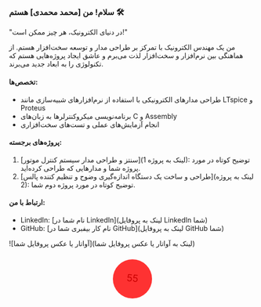 ### سلام! من [محمد محمدی] هستم 🛠️

"در دنیای الکترونیک، هر چیز ممکن است!"

من یک مهندس الکترونیک با تمرکز بر طراحی مدار و توسعه سخت‌افزار هستم. از هماهنگی بین نرم‌افزار و سخت‌افزار لذت می‌برم و عاشق ایجاد پروژه‌هایی هستم که تکنولوژی را به ابعاد جدید می‌برند.

#### تخصص‌ها:

- طراحی مدارهای الکترونیکی با استفاده از نرم‌افزارهای شبیه‌سازی مانند LTspice و Proteus
- برنامه‌نویسی میکروکنترلرها به زبان‌های C و Assembly
- انجام آزمایش‌های عملی و تست‌های سخت‌افزاری

#### پروژه‌های برجسته:

1. [سنتز و طراحی مدار سیستم کنترل موتور](لینک به پروژه 1): توضیح کوتاه در مورد پروژه شما و مدارهایی که طراحی کرده‌اید.
2. [طراحی و ساخت یک دستگاه اندازه‌گیری وضوح و تنظیم کننده پالس](لینک به پروژه 2): توضیح کوتاه در مورد پروژه دوم شما.

#### ارتباط با من:

- LinkedIn: [نام شما در LinkedIn](لینک به پروفایل LinkedIn شما)
- GitHub: [نام کار بیفبری شما در GitHub](لینک به پروفایل GitHub شما)

![آواتار یا عکس پروفایل شما](لینک به آواتار یا عکس پروفایل شما)





<div style="text-align:center">
  <svg width="100" height="100" viewBox="0 0 100 100">
    <text x="50" y="50" font-size="20" text-anchor="middle" alignment-baseline="middle">
      <animateTransform
        attributeName="transform"
        attributeType="XML"
        type="rotate"
        from="0 50 50"
        to="360 50 50"
        dur="5s"
        repeatCount="indefinite"
      />
      55
    </text>
    <circle cx="50" cy="50" r="40" fill="red" opacity="0.8"/>
  </svg>
</div>
